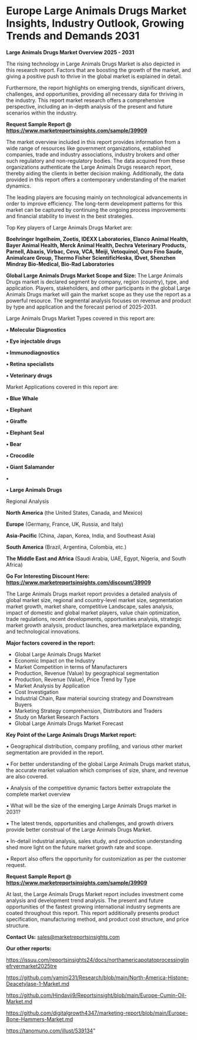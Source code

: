 # Europe Large Animals Drugs Market Insights, Industry Outlook, Growing Trends and Demands 2031

<Strong> Large Animals Drugs Market Overview 2025 - 2031</strong>

The rising technology in Large Animals Drugs Market is also depicted in this research report. Factors that are boosting the growth of the market, and giving a positive push to thrive in the global market is explained in detail.

Furthermore, the report highlights on emerging trends, significant drivers, challenges, and opportunities, providing all necessary data for thriving in the industry. This report market research offers a comprehensive perspective, including an in-depth analysis of the present and future scenarios within the industry.

<strong>Request Sample Report @ <a href=https://www.marketreportsinsights.com/sample/39909>https://www.marketreportsinsights.com/sample/39909</a></strong>

The market overview included in this report provides information from a wide range of resources like government organizations, established companies, trade and industry associations, industry brokers and other such regulatory and non-regulatory bodies. The data acquired from these organizations authenticate the Large Animals Drugs research report, thereby aiding the clients in better decision making. Additionally, the data provided in this report offers a contemporary understanding of the market dynamics.

The leading players are focusing mainly on technological advancements in order to improve efficiency. The long-term development patterns for this market can be captured by continuing the ongoing process improvements and financial stability to invest in the best strategies.

Top Key players of Large Animals Drugs Market are:

<strong>Boehringer Ingelheim, Zoetis, IDEXX Laboratories, Elanco Animal Health, Bayer Animal Health, Merck Animal Health, Dechra Veterinary Products, Parnell, Abaxis, Virbac, Ceva, VCA, Meiji, Vetoquinol, Ouro Fino Saude, Animalcare Group, Thermo Fisher ScientificHeska, IDvet, Shenzhen Mindray Bio-Medical, Bio-Rad Laboratories</strong>

<strong><b>Global Large Animals Drugs Market Scope and Size:</b></strong>
The Large Animals Drugs market is declared segment by company, region (country), type, and application. Players, stakeholders, and other participants in the global Large Animals Drugs market will gain the market scope as they use the report as a powerful resource. The segmental analysis focuses on revenue and product by type and application and the forecast period of 2025-2031.

Large Animals Drugs Market Types covered in this report are:

<strong>•  Molecular Diagnostics

•  Eye injectable drugs

•  Immunodiagnostics

•  Retina specialists

•  Veterinary drugs</strong>

Market Applications covered in this report are:

<strong>•  Blue Whale

•  Elephant

•  Giraffe

•  Elephant Seal

•  Bear

•  Crocodile

•  Giant Salamander

•  

•  Large Animals Drugs</strong> 

Regional Analysis

<strong>North America</strong> (the United States, Canada, and Mexico)

<strong>Europe</strong> (Germany, France, UK, Russia, and Italy)

<strong>Asia-Pacific</strong> (China, Japan, Korea, India, and Southeast Asia)

<strong>South America</strong> (Brazil, Argentina, Colombia, etc.)

<strong>The Middle East and Africa</strong> (Saudi Arabia, UAE, Egypt, Nigeria, and South Africa)

<strong>Go For Interesting Discount Here: <a href=https://www.marketreportsinsights.com/discount/39909>https://www.marketreportsinsights.com/discount/39909</a></strong>

The Large Animals Drugs market report provides a detailed analysis of global market size, regional and country-level market size, segmentation market growth, market share, competitive Landscape, sales analysis, impact of domestic and global market players, value chain optimization, trade regulations, recent developments, opportunities analysis, strategic market growth analysis, product launches, area marketplace expanding, and technological innovations.

<strong><b>Major factors covered in the report:</b></strong>
<ul>
  <li>Global Large Animals Drugs Market </li>
  <li>Economic Impact on the Industry</li>
  <li>Market Competition in terms of Manufacturers</li>
  <li>Production, Revenue (Value) by geographical segmentation</li>
  <li>Production, Revenue (Value), Price Trend by Type</li>
  <li>Market Analysis by Application</li>
  <li>Cost Investigation</li>
  <li>Industrial Chain, Raw material sourcing strategy and Downstream Buyers</li>
  <li>Marketing Strategy comprehension, Distributors and Traders</li>
  <li>Study on Market Research Factors</li>
  <li>Global Large Animals Drugs Market Forecast</li>
</ul>

<strong><b>Key Point of the Large Animals Drugs Market report:</b></strong>

• Geographical distribution, company profiling, and various other market segmentation are provided in the report.

• For better understanding of the global Large Animals Drugs market status, the accurate market valuation which comprises of size, share, and revenue are also covered.

• Analysis of the competitive dynamic factors better extrapolate the complete market overview

• What will be the size of the emerging Large Animals Drugs market in 2031?

• The latest trends, opportunities and challenges, and growth drivers provide better construal of the Large Animals Drugs Market.

• In-detail industrial analysis, sales study, and production understanding shed more light on the future market growth rate and scope.

• Report also offers the opportunity for customization as per the customer request.

<strong>Request Sample Report @ <a href=https://www.marketreportsinsights.com/sample/39909>https://www.marketreportsinsights.com/sample/39909</a></strong>

At last, the Large Animals Drugs Market report includes investment come analysis and development trend analysis. The present and future opportunities of the fastest growing international industry segments are coated throughout this report. This report additionally presents product specification, manufacturing method, and product cost structure, and price structure.

<strong>Contact Us:</strong>
sales@marketreportsinsights.com

<strong>Our other reports:</strong>

<a href=https://issuu.com/reportsinsights24/docs/northamericapotatoprocessinglinefryermarket2025tre>https://issuu.com/reportsinsights24/docs/northamericapotatoprocessinglinefryermarket2025tre</a>

<a href=https://github.com/yamini231/Research/blob/main/North-America-Histone-Deacetylase-1-Market.md>https://github.com/yamini231/Research/blob/main/North-America-Histone-Deacetylase-1-Market.md</a>

<a href=https://github.com/Hindavii9/Reportsinsight/blob/main/Europe-Cumin-Oil-Market.md>https://github.com/Hindavii9/Reportsinsight/blob/main/Europe-Cumin-Oil-Market.md</a>

<a href=https://github.com/digitalgrowth4347/marketing-report/blob/main/Europe-Bone-Hammers-Market.md>https://github.com/digitalgrowth4347/marketing-report/blob/main/Europe-Bone-Hammers-Market.md</a>

<a href=https://tanomuno.com/illust/539134>https://tanomuno.com/illust/539134</a>"

